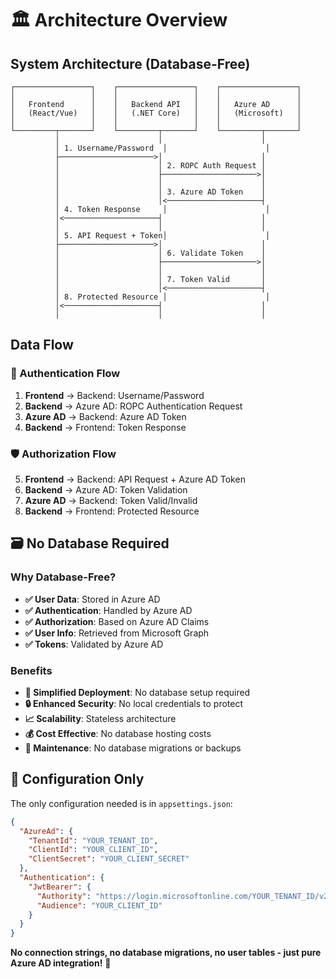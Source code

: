 # 🏛️ Architecture Overview

## System Architecture (Database-Free)

```
┌─────────────────┐    ┌─────────────────┐    ┌─────────────────┐
│                 │    │                 │    │                 │
│   Frontend      │    │   Backend API   │    │   Azure AD      │
│   (React/Vue)   │    │   (.NET Core)   │    │   (Microsoft)   │
│                 │    │                 │    │                 │
└─────────┬───────┘    └─────────┬───────┘    └─────────┬───────┘
          │                      │                      │
          │ 1. Username/Password  │                      │
          ├─────────────────────>│                      │
          │                      │ 2. ROPC Auth Request │
          │                      ├─────────────────────>│
          │                      │                      │
          │                      │ 3. Azure AD Token    │
          │                      │<─────────────────────┤
          │ 4. Token Response     │                      │
          │<─────────────────────┤                      │
          │                      │                      │
          │ 5. API Request + Token│                      │
          ├─────────────────────>│                      │
          │                      │ 6. Validate Token    │
          │                      ├─────────────────────>│
          │                      │                      │
          │                      │ 7. Token Valid       │
          │                      │<─────────────────────┤
          │ 8. Protected Resource │                      │
          │<─────────────────────┤                      │
          │                      │                      │
```

## Data Flow

### 🔐 Authentication Flow
1. **Frontend** → Backend: Username/Password
2. **Backend** → Azure AD: ROPC Authentication Request
3. **Azure AD** → Backend: Azure AD Token
4. **Backend** → Frontend: Token Response

### 🛡️ Authorization Flow
5. **Frontend** → Backend: API Request + Azure AD Token
6. **Backend** → Azure AD: Token Validation
7. **Azure AD** → Backend: Token Valid/Invalid
8. **Backend** → Frontend: Protected Resource

## 🗃️ No Database Required

### Why Database-Free?
- **✅ User Data**: Stored in Azure AD
- **✅ Authentication**: Handled by Azure AD
- **✅ Authorization**: Based on Azure AD Claims
- **✅ User Info**: Retrieved from Microsoft Graph
- **✅ Tokens**: Validated by Azure AD

### Benefits
- **🚀 Simplified Deployment**: No database setup required
- **🔒 Enhanced Security**: No local credentials to protect
- **📈 Scalability**: Stateless architecture
- **💰 Cost Effective**: No database hosting costs
- **🔧 Maintenance**: No database migrations or backups

## 🔧 Configuration Only

The only configuration needed is in `appsettings.json`:

```json
{
  "AzureAd": {
    "TenantId": "YOUR_TENANT_ID",
    "ClientId": "YOUR_CLIENT_ID",
    "ClientSecret": "YOUR_CLIENT_SECRET"
  },
  "Authentication": {
    "JwtBearer": {
      "Authority": "https://login.microsoftonline.com/YOUR_TENANT_ID/v2.0",
      "Audience": "YOUR_CLIENT_ID"
    }
  }
}
```

**No connection strings, no database migrations, no user tables - just pure Azure AD integration!** 🎉
